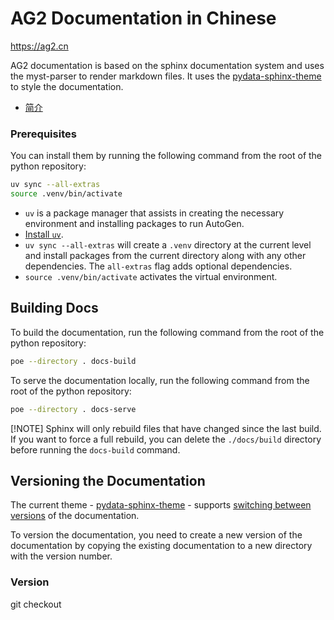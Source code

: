 # AG2 Documentation in Chinese

https://ag2.cn

AG2 documentation is based on the sphinx documentation system and uses the myst-parser to render markdown files. It uses the [pydata-sphinx-theme](https://pydata-sphinx-theme.readthedocs.io/en/latest/) to style the documentation.

- [简介](docs/src/index.md)

### Prerequisites

You can install them by running the following command from the root of the python repository:

```bash
uv sync --all-extras
source .venv/bin/activate
```

- `uv` is a package manager that assists in creating the necessary environment and installing packages to run AutoGen.
- [Install `uv`](https://docs.astral.sh/uv/getting-started/installation/).
- `uv sync --all-extras` will create a `.venv` directory at the current level and install packages from the current directory along with any other dependencies. The `all-extras` flag adds optional dependencies.
- `source .venv/bin/activate` activates the virtual environment.

## Building Docs

To build the documentation, run the following command from the root of the python repository:

```bash
poe --directory . docs-build
```

To serve the documentation locally, run the following command from the root of the python repository:

```bash
poe --directory . docs-serve
```

[!NOTE]
Sphinx will only rebuild files that have changed since the last build. If you want to force a full rebuild, you can delete the `./docs/build` directory before running the `docs-build` command.

## Versioning the Documentation

The current theme - [pydata-sphinx-theme](https://pydata-sphinx-theme.readthedocs.io/en/latest/) - supports [switching between versions](https://pydata-sphinx-theme.readthedocs.io/en/stable/user_guide/version-dropdown.html) of the documentation.

To version the documentation, you need to create a new version of the documentation by copying the existing documentation to a new directory with the version number. 

### Version

git checkout 
